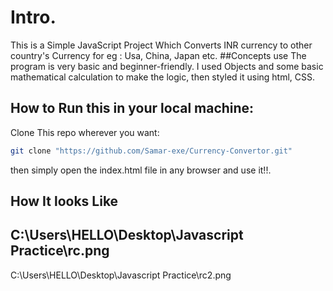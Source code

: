 # Intro.

This is a Simple JavaScript Project Which Converts INR currency to other country's Currency for eg : Usa, China, Japan etc.
##Concepts use
The program is very basic and beginner-friendly. I used Objects and some basic mathematical calculation to make the logic, then styled it using html, CSS.

## How to Run this in your local machine:

Clone This repo wherever you want:

```bash
git clone "https://github.com/Samar-exe/Currency-Convertor.git"
```

then simply open the index.html file in any browser and use it!!.

## How It looks Like

## C:\Users\HELLO\Desktop\Javascript Practice\rc.png

C:\Users\HELLO\Desktop\Javascript Practice\rc2.png
